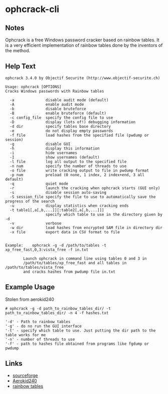 # ophcrack-cli

Notes
-------
Ophcrack is a free Windows password cracker based on rainbow tables. It is a very efficient implementation of rainbow tables done by the inventors of the method. 


Help Text
-------
```
ophcrack 3.4.0 by Objectif Securite (http://www.objectif-securite.ch)

Usage: ophcrack [OPTIONS]
Cracks Windows passwords with Rainbow tables

  -a              disable audit mode (default)
  -A              enable audit mode
  -b              disable bruteforce
  -B              enable bruteforce (default)
  -c config_file  specify the config file to use
  -D              display (lots of!) debugging information
  -d dir          specify tables base directory
  -e              do not display empty passwords
  -f file         load hashes from the specified file (pwdump or session)
  -g              disable GUI
  -h              display this information
  -i              hide usernames
  -I              show usernames (default)
  -l file         log all output to the specified file
  -n num          specify the number of threads to use
  -o file         write cracking output to file in pwdump format
  -p num          preload (0 none, 1 index, 2 index+end, 3 all default)
  -q              quiet mode
  -r              launch the cracking when ophcrack starts (GUI only)
  -s              disable session auto-saving
  -S session_file specify the file to use to automatically save the progress of the search
  -u              display statistics when cracking ends
  -t table1[,a[,b,...]][:table2[,a[,b,...]]]
                  specify which table to use in the directory given by -d
  -v              verbose
  -w dir          load hashes from encrypted SAM file in directory dir
  -x file         export data in CSV format to file


Example:	ophcrack -g -d /path/to/tables -t xp_free_fast,0,3:vista_free -f in.txt

		Launch ophcrack in command line using tables 0 and 3 in
		/path/to/tables/xp_free_fast and all tables in /path/to/tables/vista_free
		and cracks hashes from pwdump file in.txt

```

Example Usage
-------
Stolen from aerokid240

```
# ophcrack -g -d path_to_rainbow_tables_dir/ -t path_to_rainbow_tables_dir/ -n 4 -f hashes.txt

'-d' - Path to rainbow tables
'-g' - do no run the GUI interface
'-t' - specify which table to use. Just putting the dir path to the table works for me
'-n' - number of threads to use
'-f' - path to hashes file obtained from programs like fgdump or pwdump
```

Links
-------
* [sourceforge](http://ophcrack.sourceforge.net/)
* [Aerokid240](http://aerokid240.blogspot.com/2010/08/using-ophcrack-from-da-command-line.html)
* [rainbow tables](http://ophcrack.sourceforge.net/tables.php)